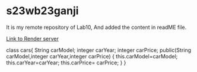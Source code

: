 # s23wb23ganji

It is my remote repository of Lab10, And added the content in readME file.

[Link to Render server](https://s23wb23ganji.onrender.com "Link renderserver")

class cars{ String carModel; integer carYear; integer carPrice; public(String carModel,integer carYear,integer carPrice) { this.carModel=carModel; this.carYear=carYear; this.carPrice= carPrice; } }

